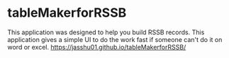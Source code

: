 # tableMakerforRSSB
This application was designed to help you build RSSB records. This application gives a simple UI to do the work fast if someone can't do it on word or excel.
https://jasshu01.github.io/tableMakerforRSSB/
